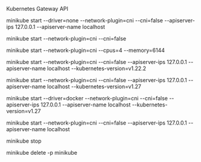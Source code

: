 Kubernetes Gateway API

minikube start --driver=none --network-plugin=cni --cni=false --apiserver-ips 127.0.0.1 --apiserver-name localhost

minikube start --network-plugin=cni --cni=false

minikube start --network-plugin=cni  --cpus=4 --memory=6144


minikube start --network-plugin=cni --cni=false --apiserver-ips 127.0.0.1 --apiserver-name localhost --kubernetes-version=v1.22.2

minikube start --network-plugin=cni --cni=false --apiserver-ips 127.0.0.1 --apiserver-name localhost --kubernetes-version=v1.27

minikube start --driver=docker --network-plugin=cni --cni=false --apiserver-ips 127.0.0.1 --apiserver-name localhost --kubernetes-version=v1.27

minikube start --network-plugin=cni --cni=false --apiserver-ips 127.0.0.1 --apiserver-name localhost

minikube stop

minikube delete -p minikube
